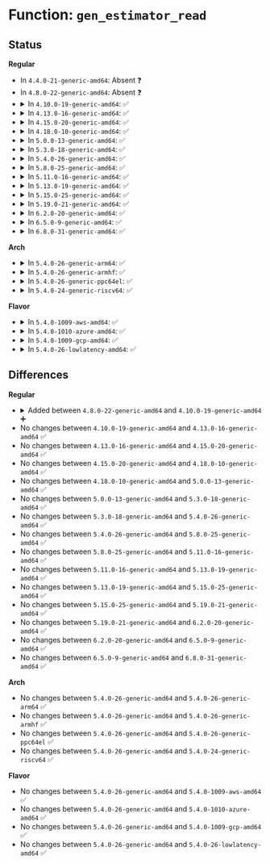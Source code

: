 # Function: <code>gen_estimator_read</code>

## Status
<b>Regular</b>
<ul>
<li>
In <code>4.4.0-21-generic-amd64</code>: Absent ❓
</li>
<li>
In <code>4.8.0-22-generic-amd64</code>: Absent ❓
</li>
<li>
<details>
<summary>In <code>4.10.0-19-generic-amd64</code>: ✅</summary>

```c
bool gen_estimator_read(struct net_rate_estimator * * rate_est, struct gnet_stats_rate_est64 * sample)
```

```json
{
  "name": "gen_estimator_read",
  "collision_type": "Unique Global",
  "inline_type": "No",
  "funcs": [
    {
      "addr": 18446744071586856976,
      "name": "gen_estimator_read",
      "external": true,
      "loc": "net/core/gen_estimator.c:239",
      "file": "net/core/gen_estimator.c",
      "inline": "seen, unknown",
      "caller_inline": [],
      "caller_func": [
        "net/core/gen_stats.c:gnet_stats_copy_rate_est"
      ]
    }
  ],
  "symbols": [
    {
      "addr": 18446744071586856976,
      "name": "gen_estimator_read",
      "section": ".text",
      "bind": "STB_GLOBAL",
      "size": 68
    }
  ]
}
```
</details>
</li>
<li>
<details>
<summary>In <code>4.13.0-16-generic-amd64</code>: ✅</summary>

```c
bool gen_estimator_read(struct net_rate_estimator * * rate_est, struct gnet_stats_rate_est64 * sample)
```

```json
{
  "name": "gen_estimator_read",
  "collision_type": "Unique Global",
  "inline_type": "No",
  "funcs": [
    {
      "addr": 18446744071586980192,
      "name": "gen_estimator_read",
      "external": true,
      "loc": "net/core/gen_estimator.c:239",
      "file": "net/core/gen_estimator.c",
      "inline": "seen, unknown",
      "caller_inline": [],
      "caller_func": [
        "net/core/gen_stats.c:gnet_stats_copy_rate_est"
      ]
    }
  ],
  "symbols": [
    {
      "addr": 18446744071586980192,
      "name": "gen_estimator_read",
      "section": ".text",
      "bind": "STB_GLOBAL",
      "size": 66
    }
  ]
}
```
</details>
</li>
<li>
<details>
<summary>In <code>4.15.0-20-generic-amd64</code>: ✅</summary>

```c
bool gen_estimator_read(struct net_rate_estimator * * rate_est, struct gnet_stats_rate_est64 * sample)
```

```json
{
  "name": "gen_estimator_read",
  "collision_type": "Unique Global",
  "inline_type": "No",
  "funcs": [
    {
      "addr": 18446744071587478352,
      "name": "gen_estimator_read",
      "external": true,
      "loc": "net/core/gen_estimator.c:244",
      "file": "net/core/gen_estimator.c",
      "inline": "seen, unknown",
      "caller_inline": [],
      "caller_func": [
        "net/core/gen_stats.c:gnet_stats_copy_rate_est"
      ]
    }
  ],
  "symbols": [
    {
      "addr": 18446744071587478352,
      "name": "gen_estimator_read",
      "section": ".text",
      "bind": "STB_GLOBAL",
      "size": 67
    }
  ]
}
```
</details>
</li>
<li>
<details>
<summary>In <code>4.18.0-10-generic-amd64</code>: ✅</summary>

```c
bool gen_estimator_read(struct net_rate_estimator * * rate_est, struct gnet_stats_rate_est64 * sample)
```

```json
{
  "name": "gen_estimator_read",
  "collision_type": "Unique Global",
  "inline_type": "No",
  "funcs": [
    {
      "addr": 18446744071587783328,
      "name": "gen_estimator_read",
      "external": true,
      "loc": "net/core/gen_estimator.c:244",
      "file": "net/core/gen_estimator.c",
      "inline": "seen, unknown",
      "caller_inline": [],
      "caller_func": [
        "net/core/gen_stats.c:gnet_stats_copy_rate_est"
      ]
    }
  ],
  "symbols": [
    {
      "addr": 18446744071587783328,
      "name": "gen_estimator_read",
      "section": ".text",
      "bind": "STB_GLOBAL",
      "size": 69
    }
  ]
}
```
</details>
</li>
<li>
<details>
<summary>In <code>5.0.0-13-generic-amd64</code>: ✅</summary>

```c
bool gen_estimator_read(struct net_rate_estimator * * rate_est, struct gnet_stats_rate_est64 * sample)
```

```json
{
  "name": "gen_estimator_read",
  "collision_type": "Unique Global",
  "inline_type": "No",
  "funcs": [
    {
      "addr": 18446744071587916320,
      "name": "gen_estimator_read",
      "external": true,
      "loc": "net/core/gen_estimator.c:249",
      "file": "net/core/gen_estimator.c",
      "inline": "seen, unknown",
      "caller_inline": [],
      "caller_func": [
        "net/core/gen_stats.c:gnet_stats_copy_rate_est"
      ]
    }
  ],
  "symbols": [
    {
      "addr": 18446744071587916320,
      "name": "gen_estimator_read",
      "section": ".text",
      "bind": "STB_GLOBAL",
      "size": 69
    }
  ]
}
```
</details>
</li>
<li>
<details>
<summary>In <code>5.3.0-18-generic-amd64</code>: ✅</summary>

```c
bool gen_estimator_read(struct net_rate_estimator * * rate_est, struct gnet_stats_rate_est64 * sample)
```

```json
{
  "name": "gen_estimator_read",
  "collision_type": "Unique Global",
  "inline_type": "No",
  "funcs": [
    {
      "addr": 18446744071588224704,
      "name": "gen_estimator_read",
      "external": true,
      "loc": "net/core/gen_estimator.c:245",
      "file": "net/core/gen_estimator.c",
      "inline": "seen, unknown",
      "caller_inline": [],
      "caller_func": [
        "net/core/gen_stats.c:gnet_stats_copy_rate_est"
      ]
    }
  ],
  "symbols": [
    {
      "addr": 18446744071588224704,
      "name": "gen_estimator_read",
      "section": ".text",
      "bind": "STB_GLOBAL",
      "size": 66
    }
  ]
}
```
</details>
</li>
<li>
<details>
<summary>In <code>5.4.0-26-generic-amd64</code>: ✅</summary>

```c
bool gen_estimator_read(struct net_rate_estimator * * rate_est, struct gnet_stats_rate_est64 * sample)
```

```json
{
  "name": "gen_estimator_read",
  "collision_type": "Unique Global",
  "inline_type": "No",
  "funcs": [
    {
      "addr": 18446744071588429328,
      "name": "gen_estimator_read",
      "external": true,
      "loc": "net/core/gen_estimator.c:245",
      "file": "net/core/gen_estimator.c",
      "inline": "seen, unknown",
      "caller_inline": [],
      "caller_func": [
        "net/core/gen_stats.c:gnet_stats_copy_rate_est"
      ]
    }
  ],
  "symbols": [
    {
      "addr": 18446744071588429328,
      "name": "gen_estimator_read",
      "section": ".text",
      "bind": "STB_GLOBAL",
      "size": 66
    }
  ]
}
```
</details>
</li>
<li>
<details>
<summary>In <code>5.8.0-25-generic-amd64</code>: ✅</summary>

```c
bool gen_estimator_read(struct net_rate_estimator * * rate_est, struct gnet_stats_rate_est64 * sample)
```

```json
{
  "name": "gen_estimator_read",
  "collision_type": "Unique Global",
  "inline_type": "No",
  "funcs": [
    {
      "addr": 18446744071589296576,
      "name": "gen_estimator_read",
      "external": true,
      "loc": "net/core/gen_estimator.c:245",
      "file": "net/core/gen_estimator.c",
      "inline": "seen, unknown",
      "caller_inline": [],
      "caller_func": [
        "net/core/gen_stats.c:gnet_stats_copy_rate_est"
      ]
    }
  ],
  "symbols": [
    {
      "addr": 18446744071589296576,
      "name": "gen_estimator_read",
      "section": ".text",
      "bind": "STB_GLOBAL",
      "size": 68
    }
  ]
}
```
</details>
</li>
<li>
<details>
<summary>In <code>5.11.0-16-generic-amd64</code>: ✅</summary>

```c
bool gen_estimator_read(struct net_rate_estimator * * rate_est, struct gnet_stats_rate_est64 * sample)
```

```json
{
  "name": "gen_estimator_read",
  "collision_type": "Unique Global",
  "inline_type": "No",
  "funcs": [
    {
      "addr": 18446744071589295520,
      "name": "gen_estimator_read",
      "external": true,
      "loc": "net/core/gen_estimator.c:248",
      "file": "net/core/gen_estimator.c",
      "inline": "seen, unknown",
      "caller_inline": [],
      "caller_func": [
        "net/core/gen_stats.c:gnet_stats_copy_rate_est"
      ]
    }
  ],
  "symbols": [
    {
      "addr": 18446744071589295520,
      "name": "gen_estimator_read",
      "section": ".text",
      "bind": "STB_GLOBAL",
      "size": 80
    }
  ]
}
```
</details>
</li>
<li>
<details>
<summary>In <code>5.13.0-19-generic-amd64</code>: ✅</summary>

```c
bool gen_estimator_read(struct net_rate_estimator * * rate_est, struct gnet_stats_rate_est64 * sample)
```

```json
{
  "name": "gen_estimator_read",
  "collision_type": "Unique Global",
  "inline_type": "No",
  "funcs": [
    {
      "addr": 18446744071589189408,
      "name": "gen_estimator_read",
      "external": true,
      "loc": "net/core/gen_estimator.c:248",
      "file": "net/core/gen_estimator.c",
      "inline": "seen, unknown",
      "caller_inline": [],
      "caller_func": [
        "net/core/gen_stats.c:gnet_stats_copy_rate_est"
      ]
    }
  ],
  "symbols": [
    {
      "addr": 18446744071589189408,
      "name": "gen_estimator_read",
      "section": ".text",
      "bind": "STB_GLOBAL",
      "size": 80
    }
  ]
}
```
</details>
</li>
<li>
<details>
<summary>In <code>5.15.0-25-generic-amd64</code>: ✅</summary>

```c
bool gen_estimator_read(struct net_rate_estimator * * rate_est, struct gnet_stats_rate_est64 * sample)
```

```json
{
  "name": "gen_estimator_read",
  "collision_type": "Unique Global",
  "inline_type": "No",
  "funcs": [
    {
      "addr": 18446744071589911040,
      "name": "gen_estimator_read",
      "external": true,
      "loc": "net/core/gen_estimator.c:248",
      "file": "net/core/gen_estimator.c",
      "inline": "seen, unknown",
      "caller_inline": [],
      "caller_func": [
        "net/core/gen_stats.c:gnet_stats_copy_rate_est"
      ]
    }
  ],
  "symbols": [
    {
      "addr": 18446744071589911040,
      "name": "gen_estimator_read",
      "section": ".text",
      "bind": "STB_GLOBAL",
      "size": 80
    }
  ]
}
```
</details>
</li>
<li>
<details>
<summary>In <code>5.19.0-21-generic-amd64</code>: ✅</summary>

```c
bool gen_estimator_read(struct net_rate_estimator * * rate_est, struct gnet_stats_rate_est64 * sample)
```

```json
{
  "name": "gen_estimator_read",
  "collision_type": "Unique Global",
  "inline_type": "No",
  "funcs": [
    {
      "addr": 18446744071591441152,
      "name": "gen_estimator_read",
      "external": true,
      "loc": "net/core/gen_estimator.c:256",
      "file": "net/core/gen_estimator.c",
      "inline": "seen, unknown",
      "caller_inline": [],
      "caller_func": [
        "net/core/gen_stats.c:gnet_stats_copy_rate_est"
      ]
    }
  ],
  "symbols": [
    {
      "addr": 18446744071591441152,
      "name": "gen_estimator_read",
      "section": ".text",
      "bind": "STB_GLOBAL",
      "size": 109
    }
  ]
}
```
</details>
</li>
<li>
<details>
<summary>In <code>6.2.0-20-generic-amd64</code>: ✅</summary>

```c
bool gen_estimator_read(struct net_rate_estimator * * rate_est, struct gnet_stats_rate_est64 * sample)
```

```json
{
  "name": "gen_estimator_read",
  "collision_type": "Unique Global",
  "inline_type": "No",
  "funcs": [
    {
      "addr": 18446744071593208000,
      "name": "gen_estimator_read",
      "external": true,
      "loc": "net/core/gen_estimator.c:256",
      "file": "net/core/gen_estimator.c",
      "inline": "seen, unknown",
      "caller_inline": [],
      "caller_func": [
        "net/core/gen_stats.c:gnet_stats_copy_rate_est"
      ]
    }
  ],
  "symbols": [
    {
      "addr": 18446744071593208000,
      "name": "gen_estimator_read",
      "section": ".text",
      "bind": "STB_GLOBAL",
      "size": 109
    }
  ]
}
```
</details>
</li>
<li>
<details>
<summary>In <code>6.5.0-9-generic-amd64</code>: ✅</summary>

```c
bool gen_estimator_read(struct net_rate_estimator * * rate_est, struct gnet_stats_rate_est64 * sample)
```

```json
{
  "name": "gen_estimator_read",
  "collision_type": "Unique Global",
  "inline_type": "No",
  "funcs": [
    {
      "addr": 18446744071593668240,
      "name": "gen_estimator_read",
      "external": true,
      "loc": "net/core/gen_estimator.c:256",
      "file": "net/core/gen_estimator.c",
      "inline": "seen, unknown",
      "caller_inline": [],
      "caller_func": [
        "net/core/gen_stats.c:gnet_stats_copy_rate_est"
      ]
    }
  ],
  "symbols": [
    {
      "addr": 18446744071593668240,
      "name": "gen_estimator_read",
      "section": ".text",
      "bind": "STB_GLOBAL",
      "size": 109
    }
  ]
}
```
</details>
</li>
<li>
<details>
<summary>In <code>6.8.0-31-generic-amd64</code>: ✅</summary>

```c
bool gen_estimator_read(struct net_rate_estimator * * rate_est, struct gnet_stats_rate_est64 * sample)
```

```json
{
  "name": "gen_estimator_read",
  "collision_type": "Unique Global",
  "inline_type": "No",
  "funcs": [
    {
      "addr": 18446744071594446288,
      "name": "gen_estimator_read",
      "external": true,
      "loc": "net/core/gen_estimator.c:256",
      "file": "net/core/gen_estimator.c",
      "inline": "seen, unknown",
      "caller_inline": [],
      "caller_func": [
        "net/core/gen_stats.c:gnet_stats_copy_rate_est"
      ]
    }
  ],
  "symbols": [
    {
      "addr": 18446744071594446288,
      "name": "gen_estimator_read",
      "section": ".text",
      "bind": "STB_GLOBAL",
      "size": 109
    }
  ]
}
```
</details>
</li>
</ul>
<b>Arch</b>
<ul>
<li>
<details>
<summary>In <code>5.4.0-26-generic-arm64</code>: ✅</summary>

```c
bool gen_estimator_read(struct net_rate_estimator * * rate_est, struct gnet_stats_rate_est64 * sample)
```

```json
{
  "name": "gen_estimator_read",
  "collision_type": "Unique Global",
  "inline_type": "No",
  "funcs": [
    {
      "addr": 18446603336501949840,
      "name": "gen_estimator_read",
      "external": true,
      "loc": "net/core/gen_estimator.c:245",
      "file": "net/core/gen_estimator.c",
      "inline": "seen, unknown",
      "caller_inline": [],
      "caller_func": [
        "net/core/gen_stats.c:gnet_stats_copy_rate_est"
      ]
    }
  ],
  "symbols": [
    {
      "addr": 18446603336501949840,
      "name": "gen_estimator_read",
      "section": ".text",
      "bind": "STB_GLOBAL",
      "size": 124
    }
  ]
}
```
</details>
</li>
<li>
<details>
<summary>In <code>5.4.0-26-generic-armhf</code>: ✅</summary>

```c
bool gen_estimator_read(struct net_rate_estimator * * rate_est, struct gnet_stats_rate_est64 * sample)
```

```json
{
  "name": "gen_estimator_read",
  "collision_type": "Unique Global",
  "inline_type": "No",
  "funcs": [
    {
      "addr": 3234705432,
      "name": "gen_estimator_read",
      "external": true,
      "loc": "net/core/gen_estimator.c:245",
      "file": "net/core/gen_estimator.c",
      "inline": "seen, unknown",
      "caller_inline": [],
      "caller_func": [
        "net/core/gen_stats.c:gnet_stats_copy_rate_est"
      ]
    }
  ],
  "symbols": [
    {
      "addr": 3234705432,
      "name": "gen_estimator_read",
      "section": ".text",
      "bind": "STB_GLOBAL",
      "size": 180
    }
  ]
}
```
</details>
</li>
<li>
<details>
<summary>In <code>5.4.0-26-generic-ppc64el</code>: ✅</summary>

```c
bool gen_estimator_read(struct net_rate_estimator * * rate_est, struct gnet_stats_rate_est64 * sample)
```

```json
{
  "name": "gen_estimator_read",
  "collision_type": "Unique Global",
  "inline_type": "No",
  "funcs": [
    {
      "addr": 13835058055295371568,
      "name": "gen_estimator_read",
      "external": true,
      "loc": "net/core/gen_estimator.c:245",
      "file": "net/core/gen_estimator.c",
      "inline": "seen, unknown",
      "caller_inline": [],
      "caller_func": [
        "net/core/gen_stats.c:gnet_stats_copy_rate_est"
      ]
    }
  ],
  "symbols": [
    {
      "addr": 13835058055295371568,
      "name": "gen_estimator_read",
      "section": ".text",
      "bind": "STB_GLOBAL",
      "size": 124
    }
  ]
}
```
</details>
</li>
<li>
<details>
<summary>In <code>5.4.0-24-generic-riscv64</code>: ✅</summary>

```c
bool gen_estimator_read(struct net_rate_estimator * * rate_est, struct gnet_stats_rate_est64 * sample)
```

```json
{
  "name": "gen_estimator_read",
  "collision_type": "Unique Global",
  "inline_type": "No",
  "funcs": [
    {
      "addr": 18446743936278253580,
      "name": "gen_estimator_read",
      "external": true,
      "loc": "net/core/gen_estimator.c:245",
      "file": "net/core/gen_estimator.c",
      "inline": "seen, unknown",
      "caller_inline": [],
      "caller_func": [
        "net/core/gen_stats.c:gnet_stats_copy_rate_est"
      ]
    }
  ],
  "symbols": [
    {
      "addr": 18446743936278253580,
      "name": "gen_estimator_read",
      "section": ".text",
      "bind": "STB_GLOBAL",
      "size": 102
    }
  ]
}
```
</details>
</li>
</ul>
<b>Flavor</b>
<ul>
<li>
<details>
<summary>In <code>5.4.0-1009-aws-amd64</code>: ✅</summary>

```c
bool gen_estimator_read(struct net_rate_estimator * * rate_est, struct gnet_stats_rate_est64 * sample)
```

```json
{
  "name": "gen_estimator_read",
  "collision_type": "Unique Global",
  "inline_type": "No",
  "funcs": [
    {
      "addr": 18446744071588036112,
      "name": "gen_estimator_read",
      "external": true,
      "loc": "net/core/gen_estimator.c:245",
      "file": "net/core/gen_estimator.c",
      "inline": "seen, unknown",
      "caller_inline": [],
      "caller_func": [
        "net/core/gen_stats.c:gnet_stats_copy_rate_est"
      ]
    }
  ],
  "symbols": [
    {
      "addr": 18446744071588036112,
      "name": "gen_estimator_read",
      "section": ".text",
      "bind": "STB_GLOBAL",
      "size": 66
    }
  ]
}
```
</details>
</li>
<li>
<details>
<summary>In <code>5.4.0-1010-azure-amd64</code>: ✅</summary>

```c
bool gen_estimator_read(struct net_rate_estimator * * rate_est, struct gnet_stats_rate_est64 * sample)
```

```json
{
  "name": "gen_estimator_read",
  "collision_type": "Unique Global",
  "inline_type": "No",
  "funcs": [
    {
      "addr": 18446744071587749200,
      "name": "gen_estimator_read",
      "external": true,
      "loc": "net/core/gen_estimator.c:245",
      "file": "net/core/gen_estimator.c",
      "inline": "seen, unknown",
      "caller_inline": [],
      "caller_func": [
        "net/core/gen_stats.c:gnet_stats_copy_rate_est"
      ]
    }
  ],
  "symbols": [
    {
      "addr": 18446744071587749200,
      "name": "gen_estimator_read",
      "section": ".text",
      "bind": "STB_GLOBAL",
      "size": 66
    }
  ]
}
```
</details>
</li>
<li>
<details>
<summary>In <code>5.4.0-1009-gcp-amd64</code>: ✅</summary>

```c
bool gen_estimator_read(struct net_rate_estimator * * rate_est, struct gnet_stats_rate_est64 * sample)
```

```json
{
  "name": "gen_estimator_read",
  "collision_type": "Unique Global",
  "inline_type": "No",
  "funcs": [
    {
      "addr": 18446744071588367888,
      "name": "gen_estimator_read",
      "external": true,
      "loc": "net/core/gen_estimator.c:245",
      "file": "net/core/gen_estimator.c",
      "inline": "seen, unknown",
      "caller_inline": [],
      "caller_func": [
        "net/core/gen_stats.c:gnet_stats_copy_rate_est"
      ]
    }
  ],
  "symbols": [
    {
      "addr": 18446744071588367888,
      "name": "gen_estimator_read",
      "section": ".text",
      "bind": "STB_GLOBAL",
      "size": 66
    }
  ]
}
```
</details>
</li>
<li>
<details>
<summary>In <code>5.4.0-26-lowlatency-amd64</code>: ✅</summary>

```c
bool gen_estimator_read(struct net_rate_estimator * * rate_est, struct gnet_stats_rate_est64 * sample)
```

```json
{
  "name": "gen_estimator_read",
  "collision_type": "Unique Global",
  "inline_type": "No",
  "funcs": [
    {
      "addr": 18446744071588504400,
      "name": "gen_estimator_read",
      "external": true,
      "loc": "net/core/gen_estimator.c:245",
      "file": "net/core/gen_estimator.c",
      "inline": "seen, unknown",
      "caller_inline": [],
      "caller_func": [
        "net/core/gen_stats.c:gnet_stats_copy_rate_est"
      ]
    }
  ],
  "symbols": [
    {
      "addr": 18446744071588504400,
      "name": "gen_estimator_read",
      "section": ".text",
      "bind": "STB_GLOBAL",
      "size": 96
    }
  ]
}
```
</details>
</li>
</ul>

## Differences
<b>Regular</b>
<ul>
<li>
<details>
<summary>Added between <code>4.8.0-22-generic-amd64</code> and <code>4.10.0-19-generic-amd64</code> ➕</summary>

```c
bool gen_estimator_read(struct net_rate_estimator * * rate_est, struct gnet_stats_rate_est64 * sample)
```
</details>
</li>
<li>
No changes between <code>4.10.0-19-generic-amd64</code> and <code>4.13.0-16-generic-amd64</code> ✅
</li>
<li>
No changes between <code>4.13.0-16-generic-amd64</code> and <code>4.15.0-20-generic-amd64</code> ✅
</li>
<li>
No changes between <code>4.15.0-20-generic-amd64</code> and <code>4.18.0-10-generic-amd64</code> ✅
</li>
<li>
No changes between <code>4.18.0-10-generic-amd64</code> and <code>5.0.0-13-generic-amd64</code> ✅
</li>
<li>
No changes between <code>5.0.0-13-generic-amd64</code> and <code>5.3.0-18-generic-amd64</code> ✅
</li>
<li>
No changes between <code>5.3.0-18-generic-amd64</code> and <code>5.4.0-26-generic-amd64</code> ✅
</li>
<li>
No changes between <code>5.4.0-26-generic-amd64</code> and <code>5.8.0-25-generic-amd64</code> ✅
</li>
<li>
No changes between <code>5.8.0-25-generic-amd64</code> and <code>5.11.0-16-generic-amd64</code> ✅
</li>
<li>
No changes between <code>5.11.0-16-generic-amd64</code> and <code>5.13.0-19-generic-amd64</code> ✅
</li>
<li>
No changes between <code>5.13.0-19-generic-amd64</code> and <code>5.15.0-25-generic-amd64</code> ✅
</li>
<li>
No changes between <code>5.15.0-25-generic-amd64</code> and <code>5.19.0-21-generic-amd64</code> ✅
</li>
<li>
No changes between <code>5.19.0-21-generic-amd64</code> and <code>6.2.0-20-generic-amd64</code> ✅
</li>
<li>
No changes between <code>6.2.0-20-generic-amd64</code> and <code>6.5.0-9-generic-amd64</code> ✅
</li>
<li>
No changes between <code>6.5.0-9-generic-amd64</code> and <code>6.8.0-31-generic-amd64</code> ✅
</li>
</ul>
<b>Arch</b>
<ul>
<li>
No changes between <code>5.4.0-26-generic-amd64</code> and <code>5.4.0-26-generic-arm64</code> ✅
</li>
<li>
No changes between <code>5.4.0-26-generic-amd64</code> and <code>5.4.0-26-generic-armhf</code> ✅
</li>
<li>
No changes between <code>5.4.0-26-generic-amd64</code> and <code>5.4.0-26-generic-ppc64el</code> ✅
</li>
<li>
No changes between <code>5.4.0-26-generic-amd64</code> and <code>5.4.0-24-generic-riscv64</code> ✅
</li>
</ul>
<b>Flavor</b>
<ul>
<li>
No changes between <code>5.4.0-26-generic-amd64</code> and <code>5.4.0-1009-aws-amd64</code> ✅
</li>
<li>
No changes between <code>5.4.0-26-generic-amd64</code> and <code>5.4.0-1010-azure-amd64</code> ✅
</li>
<li>
No changes between <code>5.4.0-26-generic-amd64</code> and <code>5.4.0-1009-gcp-amd64</code> ✅
</li>
<li>
No changes between <code>5.4.0-26-generic-amd64</code> and <code>5.4.0-26-lowlatency-amd64</code> ✅
</li>
</ul>
